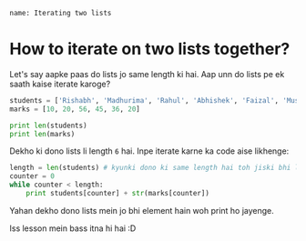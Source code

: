 ```ngMeta
name: Iterating two lists
```

# How to iterate on two lists together?

Let's say aapke paas do lists jo same length ki hai. Aap unn do lists pe ek saath kaise iterate karoge?

```python
students = ['Rishabh', 'Madhurima', 'Rahul', 'Abhishek', 'Faizal', 'Muskaan']
marks = [10, 20, 56, 45, 36, 20]

print len(students)
print len(marks)
```

Dekho ki dono lists li length `6` hai. Inpe iterate karne ka code aise likhenge:

```python
length = len(students) # kyunki dono ki same length hai toh jiski bhi length le sakte ho
counter = 0
while counter < length:
	print students[counter] + str(marks[counter])
```

Yahan dekho dono lists mein jo bhi element hain woh print ho jayenge.

Iss lesson mein bass itna hi hai :D